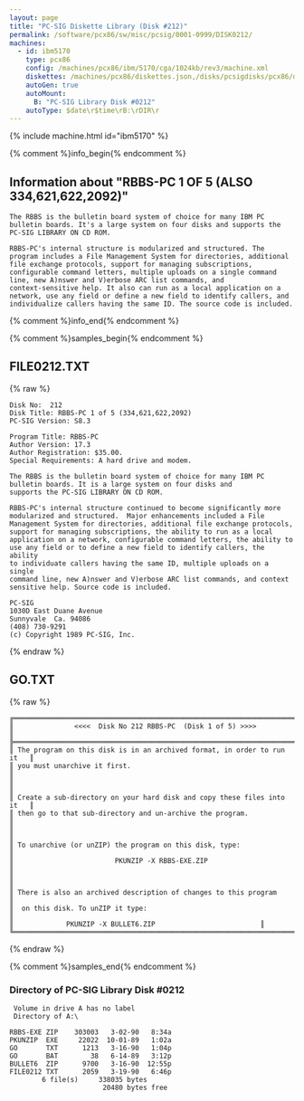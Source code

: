 ```yaml
---
layout: page
title: "PC-SIG Diskette Library (Disk #212)"
permalink: /software/pcx86/sw/misc/pcsig/0001-0999/DISK0212/
machines:
  - id: ibm5170
    type: pcx86
    config: /machines/pcx86/ibm/5170/cga/1024kb/rev3/machine.xml
    diskettes: /machines/pcx86/diskettes.json,/disks/pcsigdisks/pcx86/diskettes.json
    autoGen: true
    autoMount:
      B: "PC-SIG Library Disk #0212"
    autoType: $date\r$time\rB:\rDIR\r
---
```


{% include machine.html id="ibm5170" %}

{% comment %}info_begin{% endcomment %}

## Information about "RBBS-PC 1 OF 5 (ALSO 334,621,622,2092)"

    The RBBS is the bulletin board system of choice for many IBM PC
    bulletin boards. It's a large system on four disks and supports the
    PC-SIG LIBRARY ON CD ROM.
    
    RBBS-PC's internal structure is modularized and structured. The
    program includes a File Management System for directories, additional
    file exchange protocols, support for managing subscriptions,
    configurable command letters, multiple uploads on a single command
    line, new A)nswer and V)erbose ARC list commands, and
    context-sensitive help. It also can run as a local application on a
    network, use any field or define a new field to identify callers, and
    individualize callers having the same ID. The source code is included.
{% comment %}info_end{% endcomment %}

{% comment %}samples_begin{% endcomment %}

## FILE0212.TXT

{% raw %}
```
Disk No:  212                                                           
Disk Title: RBBS-PC 1 of 5 (334,621,622,2092)             
PC-SIG Version: S8.3                                                    
                                                                        
Program Title: RBBS-PC                                                  
Author Version: 17.3                                                    
Author Registration: $35.00.                                            
Special Requirements: A hard drive and modem.                           
                                                                        
The RBBS is the bulletin board system of choice for many IBM PC         
bulletin boards. It is a large system on four disks and                 
supports the PC-SIG LIBRARY ON CD ROM.                                  
                                                                        
RBBS-PC's internal structure continued to become significantly more     
modularized and structured.  Major enhancements included a File         
Management System for directories, additional file exchange protocols,  
support for managing subscriptions, the ability to run as a local       
application on a network, configurable command letters, the ability to  
use any field or to define a new field to identify callers, the ability 
to individuate callers having the same ID, multiple uploads on a single 
command line, new A)nswer and V)erbose ARC list commands, and context   
sensitive help. Source code is included.                                
                                                                        
PC-SIG                                                                  
1030D East Duane Avenue                                                 
Sunnyvale  Ca. 94086                                                    
(408) 730-9291                                                          
(c) Copyright 1989 PC-SIG, Inc.                                         
```
{% endraw %}

## GO.TXT

{% raw %}
```
╔═════════════════════════════════════════════════════════════════════════╗
║               <<<<  Disk No 212 RBBS-PC  (Disk 1 of 5) >>>>             ║
╠═════════════════════════════════════════════════════════════════════════╣
║ The program on this disk is in an archived format, in order to run it   ║
║ you must unarchive it first.                                            ║
║                                                                         ║
║ Create a sub-directory on your hard disk and copy these files into it   ║
║ then go to that sub-directory and un-archive the program.               ║
║                                                                         ║
║ To unarchive (or unZIP) the program on this disk, type:                 ║
║                         PKUNZIP -X RBBS-EXE.ZIP                         ║
║                                                                         ║
║ There is also an archived description of changes to this program        ║
║  on this disk. To unZIP it type:                                        ║
║			  PKUNZIP -X BULLET6.ZIP                          ║
╚═════════════════════════════════════════════════════════════════════════╝
```
{% endraw %}

{% comment %}samples_end{% endcomment %}

### Directory of PC-SIG Library Disk #0212

     Volume in drive A has no label
     Directory of A:\

    RBBS-EXE ZIP    303003   3-02-90   8:34a
    PKUNZIP  EXE     22022  10-01-89   1:02a
    GO       TXT      1213   3-16-90   1:04p
    GO       BAT        38   6-14-89   3:12p
    BULLET6  ZIP      9700   3-16-90  12:55p
    FILE0212 TXT      2059   3-19-90   6:46p
            6 file(s)     338035 bytes
                           20480 bytes free
